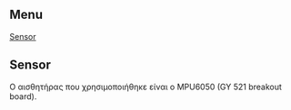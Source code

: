 
## Menu
[Sensor](#sensor)

## Sensor
 
Ο αισθητήρας που χρησιμοποιήθηκε είναι ο MPU6050 (GY 521 breakout board).
